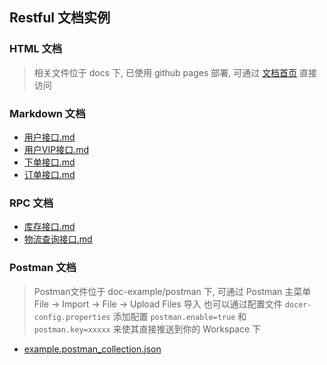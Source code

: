 

## Restful 文档实例

### HTML 文档

> 相关文件位于 docs 下, 已使用 github pages 部署, 可通过 [文档首页](https://docer-savior.github.io/docer-savior-plugin-usage-examples/) 直接访问

### Markdown 文档

- [用户接口.md](https://github.com/docer-savior/docer-savior-plugin-usage-examples/blob/master/doc-example/restful/%E7%94%A8%E6%88%B7%E6%A8%A1%E5%9D%97/%E7%94%A8%E6%88%B7%E6%8E%A5%E5%8F%A3.md)
- [用户VIP接口.md](https://github.com/docer-savior/docer-savior-plugin-usage-examples/blob/master/doc-example/restful/%E7%94%A8%E6%88%B7%E6%A8%A1%E5%9D%97/%E7%94%A8%E6%88%B7VIP%E6%8E%A5%E5%8F%A3.md)
- [下单接口.md](https://github.com/docer-savior/docer-savior-plugin-usage-examples/blob/master/doc-example/restful/%E8%AE%A2%E5%8D%95%E6%A8%A1%E5%9D%97/%E4%B8%8B%E5%8D%95%E6%8E%A5%E5%8F%A3.md)
- [订单接口.md](https://github.com/docer-savior/docer-savior-plugin-usage-examples/blob/master/doc-example/restful/%E8%AE%A2%E5%8D%95%E6%A8%A1%E5%9D%97/%E8%AE%A2%E5%8D%95%E6%8E%A5%E5%8F%A3.md)


### RPC 文档

- [库存接口.md](https://github.com/docer-savior/docer-savior-plugin-usage-examples/blob/master/doc-example/rpc/%E5%BA%93%E5%AD%98%E6%A8%A1%E5%9D%97/%E5%BA%93%E5%AD%98%E6%8E%A5%E5%8F%A3.md)
- [物流查询接口.md](https://github.com/docer-savior/docer-savior-plugin-usage-examples/blob/master/doc-example/rpc/%E7%89%A9%E6%B5%81%E6%A8%A1%E5%9D%97/%E7%89%A9%E6%B5%81%E6%9F%A5%E8%AF%A2%E6%8E%A5%E5%8F%A3.md)

### Postman 文档

> Postman文件位于 doc-example/postman 下, 可通过 Postman 主菜单 File -> Import -> File -> Upload Files 导入
> 也可以通过配置文件 `docer-config.properties` 添加配置 `postman.enable=true` 和 `postman.key=xxxxx` 来使其直接推送到你的 Workspace 下 

- [example.postman_collection.json](https://github.com/docer-savior/docer-savior-plugin-usage-examples/blob/master/doc-example/postman/example.postman_collection.json)

